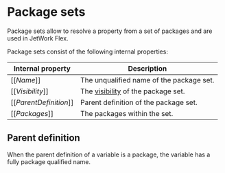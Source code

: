 # Package sets

Package sets allow to resolve a property from a set of packages and are used in JetWork Flex.

Package sets consist of the following internal properties:

| Internal property | Description |
| ----------------- | ----------- |
| \[\[*Name*\]\] | The unqualified name of the package set. |
| \[\[*Visibility*\]\] | The [visibility](visibility.md) of the package set. |
| \[\[*ParentDefinition*\]\] | Parent definition of the package set. |
| \[\[*Packages*\]\] | The packages within the set. |

## Parent definition

When the parent definition of a variable is a package, the variable has a fully package qualified name.